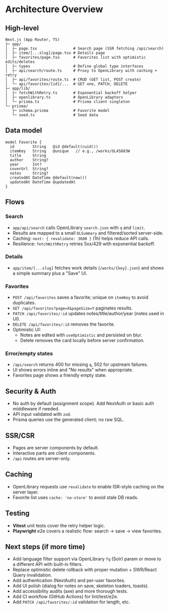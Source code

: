 # Architecture Overview

## High-level

```
Next.js (App Router, TS)
├─ app/
│  ├─ page.tsx                # Search page (SSR fetching /api/search)
│  ├─ item/[...slug]/page.tsx # Details page
│  ├─ favorites/page.tsx      # Favorites list with optimistic edits/deletes
│  ├─ types                   # Define global type interfaces
│  ├─ api/search/route.ts     # Proxy to OpenLibrary with caching + retry
│  ├─ api/favorites/route.ts  # CRUD (GET list, POST create)
│  └─ api/favorites/[id]/...  # GET one, PATCH, DELETE
├─ app/lib/
│  ├─ fetchWithRetry.ts       # Exponential backoff helper
│  ├─ openlibrary.ts          # OpenLibrary adapters
│  └─ prisma.ts               # Prisma client singleton
└─ prisma/
   ├─ schema.prisma           # Favorite model
   └─ seed.ts                 # Seed data
```

## Data model

```
model Favorite {
  id        String   @id @default(cuid())
  itemKey   String   @unique   // e.g., /works/OL45883W
  title     String
  author    String?
  year      Int?
  coverUrl  String?
  notes     String?
  createdAt DateTime @default(now())
  updatedAt DateTime @updatedAt
}
```

## Flows

### Search
- `app/api/search` calls OpenLibrary `search.json` with `q` and `limit`.
- Results are mapped to a small `OLSummary` and filtered/sorted server-side.
- Caching: `next: { revalidate: 3600 }` (1h) helps reduce API calls.
- Resilience: `fetchWithRetry` retries 5xx/429 with exponential backoff.

### Details
- `app/item/[...slug]` fetches work details (`/works/{key}.json`) and shows a simple summary plus a "Save" UI.

### Favorites
- `POST /api/favorites` saves a favorite; unique on `itemKey` to avoid duplicates.
- `GET /api/favorites?page=X&pageSize=Y` paginates results.
- `PATCH /api/favorites/:id` updates notes/title/author/year (notes used in UI).
- `DELETE /api/favorites/:id` removes the favorite.
- Optimistic UI:
  - Notes are edited with `useOptimistic` and persisted on blur.
  - Delete removes the card locally before server confirmation.

### Error/empty states
- `/api/search` returns 400 for missing `q`, 502 for upstream failures.
- UI shows errors inline and "No results" when appropriate.
- Favorites page shows a friendly empty state.

## Security & Auth
- No auth by default (assignment scope). Add NextAuth or basic auth middleware if needed.
- API input validated with `zod`.
- Prisma queries use the generated client; no raw SQL.

## SSR/CSR
- Pages are server components by default.
- Interactive parts are client components.
- `/api` routes are server-only.

## Caching
- OpenLibrary requests use `revalidate` to enable ISR-style caching on the server layer.
- Favorite list uses `cache: 'no-store'` to avoid stale DB reads.

## Testing
- **Vitest** unit tests cover the retry helper logic.
- **Playwright** e2e covers a realistic flow: search -> save -> view favorites.

## Next steps (if more time)
- Add language filter support via OpenLibrary `fq` (Solr) param or move to a different API with built-in filters.
- Replace optimistic delete rollback with proper mutation + SWR/React Query invalidation.
- Add authentication (NextAuth) and per-user favorites.
- Add UI polish (dialog for notes on save, skeleton loaders, toasts).
- Add accessibility audits (axe) and more thorough tests.
- Add CI workflow (GitHub Actions) for lint/test/e2e.
- Add `PATCH /api/favorites/:id` validation for length, etc.
